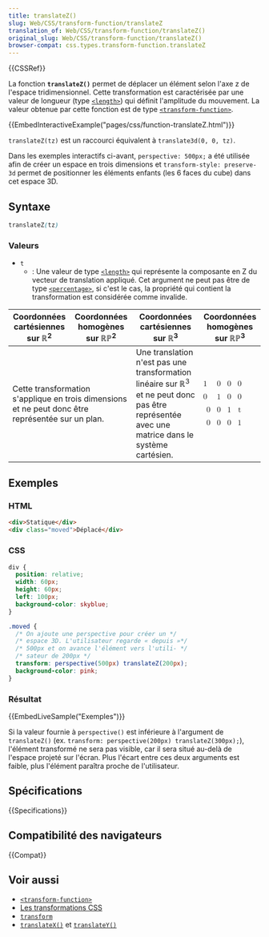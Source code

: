 ```yaml
---
title: translateZ()
slug: Web/CSS/transform-function/translateZ
translation_of: Web/CSS/transform-function/translateZ()
original_slug: Web/CSS/transform-function/translateZ()
browser-compat: css.types.transform-function.translateZ
---
```

{{CSSRef}}

La fonction **`translateZ()`** permet de déplacer un élément selon l'axe z de l'espace tridimensionnel. Cette transformation est caractérisée par une valeur de longueur (type [`<length>`](/fr/docs/Web/CSS/length)) qui définit l'amplitude du mouvement. La valeur obtenue par cette fonction est de type [`<transform-function>`](/fr/docs/Web/CSS/transform-function).

{{EmbedInteractiveExample("pages/css/function-translateZ.html")}}

`translateZ(tz)` est un raccourci équivalent à `translate3d(0, 0, tz)`.

Dans les exemples interactifs ci-avant, `perspective: 500px;` a été utilisée afin de créer un espace en trois dimensions et `transform-style: preserve-3d` permet de positionner les éléments enfants (les 6 faces du cube) dans cet espace 3D.

## Syntaxe

```css
translateZ(tz)
```

### Valeurs

- `t`
  - : Une valeur de type [`<length>`](/fr/docs/Web/CSS/length) qui représente la composante en Z du vecteur de translation appliqué. Cet argument ne peut pas être de type [`<percentage>`](/fr/docs/Web/CSS/percentage), si c'est le cas, la propriété qui contient la transformation est considérée comme invalide.

<table class="standard-table">
  <thead>
    <tr>
      <th scope="col">Coordonnées cartésiennes sur ℝ<sup>2</sup></th>
      <th scope="col">Coordonnées homogènes sur ℝℙ<sup>2</sup></th>
      <th scope="col">Coordonnées cartésiennes sur ℝ<sup>3</sup></th>
      <th scope="col">Coordonnées homogènes sur ℝℙ<sup>3</sup></th>
    </tr>
  </thead>
  <tbody>
    <tr>
      <td colspan="2" rowspan="2">
        Cette transformation s'applique en trois dimensions et ne peut donc être
        représentée sur un plan.
      </td>
      <td colspan="1" rowspan="2">
        Une translation n'est pas une transformation linéaire sur ℝ<sup>3</sup>
        et ne peut donc pas être représentée avec une matrice dans le système
        cartésien.
      </td>
      <td colspan="1" rowspan="2">
        <math
          ><mfenced
            ><mtable
              ><mtr>1<mtd>0</mtd><mtd>0</mtd><mtd>0</mtd></mtr
              ><mtr>0<mtd>1</mtd><mtd>0</mtd><mtd>0</mtd></mtr
              ><mtr><mtd>0</mtd><mtd>0</mtd><mtd>1</mtd><mtd>t</mtd></mtr
              ><mtr
                ><mtd>0</mtd><mtd>0</mtd><mtd>0</mtd><mtd>1</mtd></mtr
              ></mtable
            ></mfenced
          ></math
        >
      </td>
    </tr>
  </tbody>
</table>

## Exemples

### HTML

```html
<div>Statique</div>
<div class="moved">Déplacé</div>
```

### CSS

```css
div {
  position: relative;
  width: 60px;
  height: 60px;
  left: 100px;
  background-color: skyblue;
}

.moved {
  /* On ajoute une perspective pour créer un */
  /* espace 3D. L'utilisateur regarde « depuis »*/
  /* 500px et on avance l'élément vers l'utili- */
  /* sateur de 200px */
  transform: perspective(500px) translateZ(200px);
  background-color: pink;
}
```

### Résultat

{{EmbedLiveSample("Exemples")}}

Si la valeur fournie à `perspective()` est inférieure à l'argument de `translateZ()` (ex. `transform: perspective(200px) translateZ(300px);`), l'élément transformé ne sera pas visible, car il sera situé au-delà de l'espace projeté sur l'écran. Plus l'écart entre ces deux arguments est faible, plus l'élément paraîtra proche de l'utilisateur.

## Spécifications

{{Specifications}}

## Compatibilité des navigateurs

{{Compat}}

## Voir aussi

- [`<transform-function>`](/fr/docs/Web/CSS/transform-function)
- [Les transformations CSS](/fr/docs/Web/CSS/CSS_Transforms/Using_CSS_transforms)
- [`transform`](/fr/docs/Web/CSS/transform)
- [`translateX()`](/fr/docs/Web/CSS/transform-function/translateX()) et [`translateY()`](/fr/docs/Web/CSS/transform-function/translateY())

